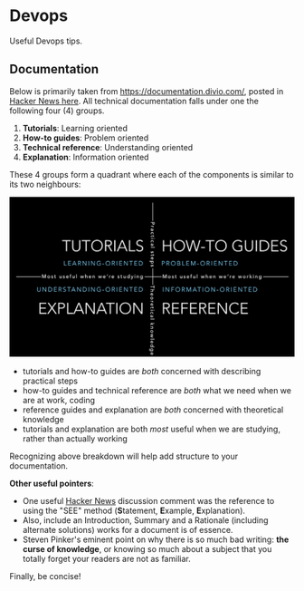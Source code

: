 # Devops
Useful Devops tips.

## Documentation
Below is primarily taken from <https://documentation.divio.com/>, posted in [Hacker News here](https://news.ycombinator.com/item?id=26002656). All technical documentation falls under one the following four (4) groups.

1. **Tutorials**: Learning oriented
2. **How-to guides**: Problem oriented
3. **Technical reference**: Understanding oriented
4. **Explanation**: Information oriented

These 4 groups form a quadrant where each of the components is similar to its two neighbours:

![Quadrants](./quadrants.jpg)

- tutorials and how-to guides are *both* concerned with describing practical steps
- how-to guides and technical reference are *both* what we need when we are at work, coding
- reference guides and explanation are *both* concerned with theoretical knowledge
- tutorials and explanation are both *most* useful when we are studying, rather than actually working

Recognizing above breakdown will help add structure to your documentation.

**Other useful pointers**:
- One useful [Hacker News](https://news.ycombinator.com) discussion comment was the reference to using the "SEE" method (**S**tatement, **E**xample, **E**xplanation).
- Also, include an Introduction, Summary and a Rationale (including alternate solutions) works for a document is of essence.
- Steven Pinker's eminent point on why there is so much bad writing: **the curse of knowledge**, or knowing so much about a subject that you totally forget your readers are not as familiar.

Finally, be concise!
